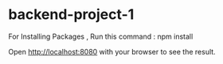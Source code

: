 # backend-project-1
<p>For Installing Packages , Run this command : npm install </p>
<p>Open <a href = "http://localhost:8080">http://localhost:8080</a> with your browser to see the result.</p>
